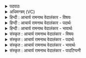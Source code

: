 <details><summary>पदपाठः</summary>

ये। आ꣣जीर्के꣡षु꣢। कृ꣡त्व꣢꣯सु। ये। म꣡ध्ये꣢꣯। प꣣꣬स्त्या꣢नाम्। ये। वा꣣। ज꣡ने꣢꣯षु। प꣣ञ्च꣡सु꣢। ११६४।
</details>

<details><summary>अधिमन्त्रम् (VC)</summary>

- पवमानः सोमः
- भृगुर्वारुणिर्जमदग्निर्भार्गवो वा
- गायत्री
- षड्जः
</details>

<details><summary>हिन्दी : आचार्य रामनाथ वेदालंकार - विषयः</summary>

इस सम्पूर्ण सूक्त में एक वाक्य में विद्वानों से प्राप्त कराये जाते हुए ब्रह्मानन्द का वर्णन है।
</details>

<details><summary>हिन्दी : आचार्य रामनाथ वेदालंकार - पदार्थः</summary>

पदार्थान्वयभाषाः -  (ये सोमासः)जो ज्ञान-प्रेरक विद्वान् लोग(परावति)परा विद्या के विषय में और(ये)जो(अर्वावति)अपरा विद्या के विषय में, (ये वा)और जो(अदः)इस(शर्यणावति)शरीर-विद्या के विषय में(सुन्विरे)ज्ञान देते हैं, (ये)जो विद्वान् लोग(पस्त्यानाम्)प्रजाओं के(मध्ये)अन्दर, (ये वा)और जो(पञ्चसु जनेषु)यजमान,ब्रह्मा,अध्वर्यु,होता और उद्गाता इन पाँच जनों में(सुन्विरे)ज्ञान देते हैं, (ते)वे(स्वानाः)पढ़ानेवाले(इन्दवः)ज्ञान-रस से भिगोनेवाले(देवासः)विद्वान् लोग(नः)हमारे लिए(दिवः परि)द्युतिमय परमात्मा के पास से(वृष्टिम्)आनन्दरस की वर्षा को और(सुवीर्यम्)सुवीर्य से युक्त आध्यात्मिक धन को(आ पवन्ताम्)प्रवाहित करें ॥१-३॥
</details>

<details><summary>हिन्दी : आचार्य रामनाथ वेदालंकार - भावार्थः</summary>

भावार्थभाषाः -  आप्त विद्वान् लोग भिन्न-भिन्न लोगों को उन-उन से सम्बद्ध विद्याओं में निष्णात करके और ब्रह्मानन्द प्रदान करके सुयोग्य बनाते हैं, इसलिए उनका सबको सत्कार करना चाहिए ॥१-३॥ इस खण्ड में परमात्मा का और विद्वान् गुरुओं के पास से प्राप्त होनेवाले ज्ञान-रस तथा ब्रह्मानन्द-रस का वर्णन होने से इस खण्ड की पूर्व खण्ड के साथ सङ्गति जाननी चाहिए ॥ अष्टम अध्याय में पञ्चम खण्ड समाप्त ॥
</details>

<details><summary>संस्कृत : आचार्य रामनाथ वेदालंकार - विषयः</summary>

अथैकवाक्यतया सम्पूर्णे सूक्ते विद्वद्भिः प्राप्यमाणे ब्रह्मानन्दरसो वर्ण्यते।
</details>

<details><summary>संस्कृत : आचार्य रामनाथ वेदालंकार - पदार्थः</summary>

पदार्थान्वयभाषाः -  (ये सोमासः)ये ज्ञानप्रेरका विद्वांसः(परावति)पराविद्याविषये, (ये)ये च(अर्वावति)अपराविद्याविषये(ये वा)ये च(अदः)अस्मिन्।[अत्र सुपां सुलुक्० अ० ७।१।३९ इति सप्तम्या लुक्।] (शर्यणावति४)शरीरविद्याविषये(सुन्विरे)ज्ञानं सुन्वन्ति प्रयच्छन्ति, (ये)ये विद्वांसः(आर्जीकेषु)ऋजुप्रवृत्तिषु(कृत्वसु)कर्मयोगिषु, (ये)ये विद्वांसः(पस्त्यानाम्)प्रजानाम्।[विशो वै पस्त्याः। श० ५।३।५।१९।] (मध्ये)अभ्यन्तरे, (ये वा)ये च(पञ्चसु जनेषु५)यजमानपञ्चमेषु चतुर्षु ब्रह्माध्वर्युहोत्रुद्गातृषु(सुन्विरे)ज्ञानं सुन्वन्ति प्रयच्छन्ति(ते स्वानाः)सुवानाः अध्यापयमानाः, (इन्दवः)ज्ञानरसेन क्लेदकाः(देवासः)विद्वांसः(नः)अस्मभ्यम्(दिवः परि)द्योतमानात् परमात्मनः(वृष्टिम्)आनन्द-रसवर्षाम्, (सुवीर्यम्)सुवीर्योपेतम् अध्यात्मधनं च(आ पवन्ताम्)प्रवाहयन्तु ॥१-३॥
</details>

<details><summary>संस्कृत : आचार्य रामनाथ वेदालंकार - भावार्थः</summary>

भावार्थभाषाः -  आप्ता विद्वांसो विभिन्नात् जनान् तत्तत्सम्बद्धासु विद्यासु निष्णातान् कृत्वा ब्रह्मानन्दं च प्रदाय सुयोग्यान् कुर्वन्त्यतस्ते सर्वैः सत्करणीयाः ॥१-३॥ अस्मिन् खण्डे परमात्मनो विदुषां गुरूणां सकाशात् प्राप्यमाणस्य ज्ञानरसस्य ब्रह्मानन्दरसस्य च वर्णनादेतत्खण्डस्य पूर्वखण्डेन संगतिर्वेद्या ॥
</details>

<details><summary>संस्कृत : आचार्य रामनाथ वेदालंकार - पादटिप्पनी</summary>

टिप्पणी:   १. ऋ० ९।६५।२२। २. ऋ० ९।६५।२३। ३. ऋ० ९।६५।२४, ‘सु॒वा॒ना’ इति भेदः। ४. शर्यणावति कुरुक्षेत्रस्य जघनार्द्धे शर्यणावत्संज्ञकं मधुरसयुक्तं सोमवत् सरोऽस्ति। अदः अस्मिन् सरसि सुरसा ये सोमा इन्द्रायाभिषूयन्ते—इति सा०। शर्यणावति भूमौ—इति वि०। ५. पञ्चजनाः यजमानश्चत्वार ऋत्विजः—इति वि०।
</details>